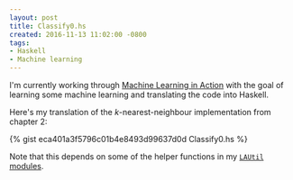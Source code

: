 ```yaml
---
layout: post
title: Classify0.hs
created: 2016-11-13 11:02:00 -0800
tags:
- Haskell
- Machine learning
---
```


I'm currently working through [Machine Learning in Action][mlinaction] with the
goal of learning some machine learning and translating the code into Haskell.

Here's my translation of the _k_-nearest-neighbour implementation from chapter
2:

{% gist eca401a3f5796c01b4e8493d99637d0d Classify0.hs %}

Note that this depends on some of the helper functions in my
[`LAUtil` modules][lautil].

[lautil]: https://github.com/rcook/machinelearninginaction/tree/p-rcook-lautil/knn/lib
[mlinaction]: https://www.manning.com/books/machine-learning-in-action
